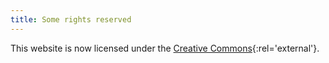 ```yaml
---
title: Some rights reserved
---
```

This website is now licensed under the [Creative Commons](http://creativecommons.org/){:rel='external'}.